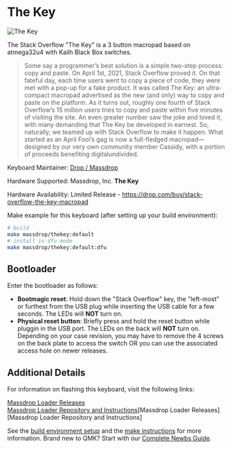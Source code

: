 # The Key

![The Key](https://i.imgur.com/hL5cRj9.jpg)


The Stack Overflow "The Key" is a 3 button macropad based on atmega32u4 with Kailh Black Box switches.

> Some say a programmer’s best solution is a simple two-step process: copy and paste. On April 1st, 2021, Stack Overflow proved it. On that fateful day, each time users went to copy a piece of code, they were met with a pop-up for a fake product. It was called The Key: an ultra-compact macropad advertised as the new (and only) way to copy and paste on the platform. As it turns out, roughly one fourth of Stack Overflow’s 15 million users tries to copy and paste within five minutes of visiting the site. An even greater number saw the joke and loved it, with many demanding that The Key be developed in earnest. So, naturally, we teamed up with Stack Overflow to make it happen. What started as an April Fool’s gag is now a full-fledged macropad—designed by our very own community member Cassidy, with a portion of proceeds benefiting digitalundivided.

Keyboard Maintainer: [Drop / Massdrop](https://github.com/Massdrop/qmk_firmware) 

Hardware Supported: Massdrop, Inc. **The Key**

Hardware Availability: Limited Release - https://drop.com/buy/stack-overflow-the-key-macropad

Make example for this keyboard (after setting up your build environment):

```bash
# build 
make massdrop/thekey:default
# install in dfu mode
make massdrop/thekey:default:dfu
```
## Bootloader

Enter the bootloader as follows:
* **Bootmagic reset**: Hold down the "Stack Overflow" key, the "left-most" or furthest from the USB plug while inserting the USB cable for a few seconds. The LEDs will **NOT** turn on.
* **Physical reset button**: Briefly press and hold the reset button while pluggin in the USB port. The LEDs on the back will **NOT** turn on. Depending on your case revision, you may have to remove the 4 screws on the back plate to access the switch OR you can use the associated access hole on newer releases.

## Additional Details
For information on flashing this keyboard, visit the following links:

[Massdrop Loader Releases](https://github.com/Massdrop/mdloader/releases/tag/1.0.3)  
[Massdrop Loader Repository and Instructions](https://github.com/Massdrop/mdloader)[Massdrop Loader Releases]
[Massdrop Loader Repository and Instructions]

See the [build environment setup](https://docs.qmk.fm/#/getting_started_build_tools) and the [make instructions](https://docs.qmk.fm/#/getting_started_make_guide) for more information. Brand new to QMK? Start with our [Complete Newbs Guide](https://docs.qmk.fm/#/newbs).